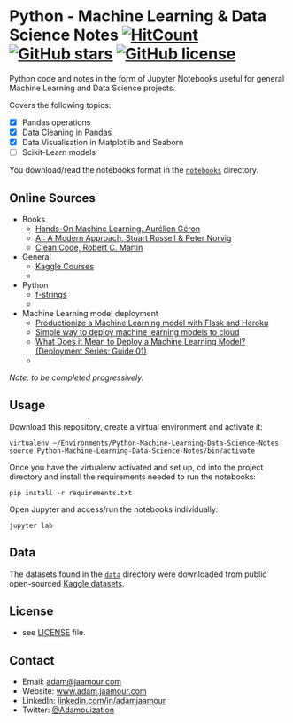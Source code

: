 # Python - Machine Learning & Data Science Notes [![HitCount](http://hits.dwyl.com/https://githubcom/Adamouization/Python-Machine-Le/Python-Machine-Learning-Data-Science-Notes.svg)](http://hits.dwyl.com/https://githubcom/Adamouization/Python-Machine-Le/Python-Machine-Learning-Data-Science-Notes) [![GitHub stars](https://img.shields.io/github/stars/Adamouization/Python-Machine-Learning-Data-Science-Notes)](https://github.com/Adamouization/Python-Machine-Learning-Data-Science-Notes/stargazers) [![GitHub license](https://img.shields.io/github/license/Adamouization/Python-Machine-Learning-Data-Science-Notes)](https://github.com/Adamouization/Python-Machine-Learning-Data-Science-Notes/blob/master/LICENSE) 

Python code and notes in the form of Jupyter Notebooks useful for general Machine Learning and Data Science projects. 

Covers the following topics:

* [X] Pandas operations
* [X] Data Cleaning in Pandas
* [X] Data Visualisation in Matplotlib and Seaborn
* [ ] Scikit-Learn models

You download/read the notebooks format in the [`notebooks`](https://github.com/Adamouization/Python-Machine-Learning-Data-Science-Notes/tree/master/notebooks) directory.

## Online Sources

* Books
  * [Hands-On Machine Learning, Aurélien Géron](https://github.com/ageron/handson-ml)
  * [AI: A Modern Approach, Stuart Russell & Peter Norvig](http://aima.cs.berkeley.edu/)
  * [Clean Code, Robert C. Martin](https://www.oreilly.com/library/view/clean-code-a/9780136083238/)
* General
  * [Kaggle Courses](https://www.kaggle.com/learn)
  * 
* Python
  * [f-strings](https://realpython.com/python-f-strings/)
  * 
* Machine Learning model deployment
  * [Productionize a Machine Learning model with Flask and Heroku](https://towardsdatascience.com/productionize-a-machine-learning-model-with-flask-and-heroku-8201260503d2)
  * [Simple way to deploy machine learning models to cloud](https://towardsdatascience.com/simple-way-to-deploy-machine-learning-models-to-cloud-fd58b771fdcf)
  * [What Does it Mean to Deploy a Machine Learning Model? (Deployment Series: Guide 01)](https://mlinproduction.com/what-does-it-mean-to-deploy-a-machine-learning-model-deployment-series-01/)
  * 
  
*Note: to be completed progressively.*

## Usage

Download this repository, create a virtual environment and activate it:

```
virtualenv ~/Environments/Python-Machine-Learning-Data-Science-Notes
source Python-Machine-Learning-Data-Science-Notes/bin/activate
```

Once you have the virtualenv activated and set up, cd into the project directory and install the requirements needed to run the notebooks:

```
pip install -r requirements.txt
```

Open Jupyter and access/run the notebooks individually:

```
jupyter lab
```

## Data

The datasets found in the [`data`](https://github.com/Adamouization/Python-Machine-Learning-Data-Science-Notes/tree/master/data) directory were downloaded from  public open-sourced [Kaggle datasets](https://www.kaggle.com/datasets).

## License 
* see [LICENSE](https://github.com/Adamouization/Python-Machine-Learning-Data-Science-Notes/blob/master/LICENSE) file.

## Contact
* Email: adam@jaamour.com
* Website: www.adam.jaamour.com
* LinkedIn: [linkedin.com/in/adamjaamour](https://www.linkedin.com/in/adamjaamour/)
* Twitter: [@Adamouization](https://twitter.com/Adamouization)
